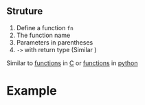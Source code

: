 ## Struture

1. Define a function `fn`
2. The function name
3. Parameters in parentheses
4. `->` with return type (Similar )

Similar to [functions](computer-science/docs/c/functions.md) in [C](contents-c.md) or [functions](computer-science/docs/python/functions.md) in [python](contents-python.md)


# Example